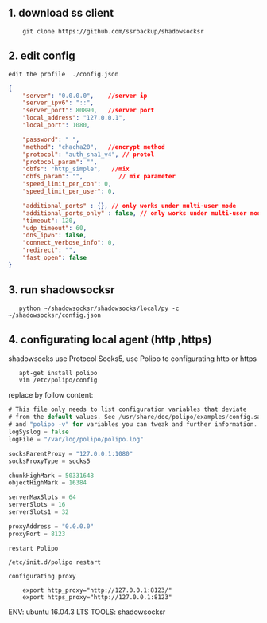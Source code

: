## 1. download ss client
```shell
    git clone https://github.com/ssrbackup/shadowsocksr
```
## 2. edit config 

    edit the profile  ./config.json  
    
```json
{
    "server": "0.0.0.0",    //server ip 
    "server_ipv6": "::",    
    "server_port": 80890,   //server port
    "local_address": "127.0.0.1",
    "local_port": 1080, 

    "password": " ",
    "method": "chacha20",   //encrypt method
    "protocol": "auth_sha1_v4", // protol
    "protocol_param": "", 
    "obfs": "http_simple",   //mix
    "obfs_param": "",          // mix parameter
    "speed_limit_per_con": 0,
    "speed_limit_per_user": 0,

    "additional_ports" : {}, // only works under multi-user mode
    "additional_ports_only" : false, // only works under multi-user mode
    "timeout": 120,
    "udp_timeout": 60,
    "dns_ipv6": false,
    "connect_verbose_info": 0,
    "redirect": "",
    "fast_open": false
}
```
    
## 3. run shadowsocksr
```shell
   python ~/shadowsocksr/shadowsocks/local/py -c ~/shadowsocksr/config.json
```
## 4. configurating local agent (http ,https)
   shadowsocks use Protocol Socks5, use Polipo to configurating http or https
   
```shell   
   apt-get install polipo
   vim /etc/polipo/config
```
   replace by follow content:
   
```go
# This file only needs to list configuration variables that deviate
# from the default values. See /usr/share/doc/polipo/examples/config.sample
# and "polipo -v" for variables you can tweak and further information.
logSyslog = false
logFile = "/var/log/polipo/polipo.log"

socksParentProxy = "127.0.0.1:1080"
socksProxyType = socks5

chunkHighMark = 50331648
objectHighMark = 16384

serverMaxSlots = 64
serverSlots = 16
serverSlots1 = 32

proxyAddress = "0.0.0.0"
proxyPort = 8123
```
   
    restart Polipo
 ```shell
/etc/init.d/polipo restart 
```
    
    configurating proxy
```shell
    export http_proxy="http://127.0.0.1:8123/"
    export https_proxy="http://127.0.0.1:8123"
```



ENV:   ubuntu 16.04.3 LTS
TOOLS: shadowsocksr


